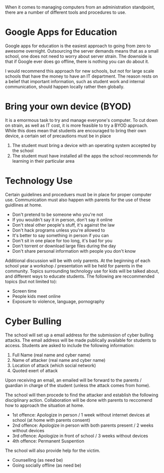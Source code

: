When it comes to managing computers from an administration standpoint, there are a number of different tools and procedures to use.

# Google Apps for Education

Google apps for education is the easiest approach to going from zero to awesome overnight. Outsourcing the server demands means that as a small school, one does not need to worry about server strain. The downside is that if Google ever does go offline, there is nothing you can do about it.

I would recommend this approach for new schools, but not for large scale schools that have the money to have an IT department. The reason rests on a belief that important information, such as student work and internal communication, should happen locally rather then globally.

# Bring your own device (BYOD)

It is a emormous task to try and manage everyone's computer. To cut down on strain, as well as IT cost, it is more feasible to try a BYOD approach. While this does mean that students are encouraged to bring their own device, a certain set of precautions must be in place

1. The student must bring a device with an operating system accepted by the school
2. The student must have installed all the apps the school recommends for learning in their particular area

# Technology Use

Certain guidelines and proceduers must be in place for proper computer use. Communication must also happen with parents for the use of these guidlines at home.

* Don't pretend to be someone who you're not
* If you wouldn't say it in person, don't say it online
* Don't steal other people's stuff, it's against the law
* Don't hack programs unless you're allowed to
* It's better to say something in person if you can
* Don't sit in one place for too long, it's bad for you
* Don't torrent or download large files during the day
* Don't share personal information with people you don't know

Additional discussion will be with only parents. At the beginning of each school year a workshop / presentation will be held for parents in the community. Topics surrounding technology use for kids will be talked about, and different ways to educate students. The following are reccommended topics (but not limited to):

* Screen time
* People kids meet online
* Exposure to violence, language, pornography

# Cyber Bulling

The school will set up a email address for the submission of cyber bulling attacks. The email address will be made publically available for students to access. Students are asked to include the following information:

1. Full Name (real name and cyber name)
2. Name of attacker (real name and cyber name)
3. Location of attack (which social network)
4. Quoted exert of attack

Upon receiving an email, an emailed will be forward to the parents / guardian in charge of the student (unless the attack comes from home).

The school will then procede to find the attacker and establish the following disciplinary action. Collaboration will be done with parents to reccomend how to approach the situation at home.

* 1st offence: Apologize in person / 1 week without internet devices at school (at home with parents consent)
* 2nd offence: Apologize in person with both parents present / 2 weeks without devices
* 3rd offence: Apologize in front of school / 3 weeks without devices
* 4th offence: Permanent Suspention

The school will also provide help for the victim.

* Counselling (as need be)
* Going socially offline (as need be)







